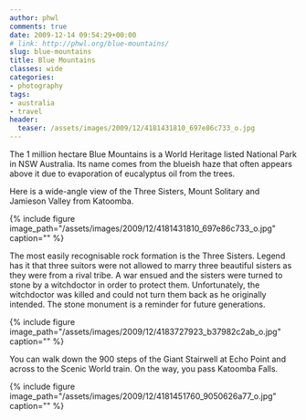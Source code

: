 ```yaml
---
author: phwl
comments: true
date: 2009-12-14 09:54:29+00:00
# link: http://phwl.org/blue-mountains/
slug: blue-mountains
title: Blue Mountains
classes: wide
categories:
- photography
tags:
- australia
- travel
header:
  teaser: /assets/images/2009/12/4181431810_697e86c733_o.jpg
---
```


The 1 million hectare Blue Mountains is a World Heritage listed National Park in NSW Australia. Its name comes from the blueish haze that often appears above it due to evaporation of eucalyptus oil from the trees.

Here is a wide-angle view of the Three Sisters, Mount Solitary and Jamieson Valley from Katoomba.

{% include figure image_path="/assets/images/2009/12/4181431810_697e86c733_o.jpg" caption="" %}
<!-- more -->

The most easily recognisable rock formation is the Three Sisters. Legend has it that three suitors were not allowed to marry three beautiful sisters as they were from a rival tribe. A war ensued and the sisters were turned to stone by a witchdoctor in order to protect them. Unfortunately, the witchdoctor was killed and could not turn them back as he originally intended. The stone monument is a reminder for future generations.

{% include figure image_path="/assets/images/2009/12/4183727923_b37982c2ab_o.jpg" caption="" %}

You can walk down the 900 steps of the Giant Stairwell at Echo Point and across to the Scenic World train. On the way, you pass Katoomba Falls.

{% include figure image_path="/assets/images/2009/12/4181451760_9050626a77_o.jpg" caption="" %}
